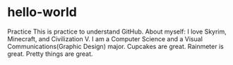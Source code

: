 # hello-world
Practice
This is practice to understand GitHub. 
About myself:
  I love Skyrim, Minecraft, and Civilization V.
  I am a Computer Science and a Visual Communications(Graphic Design) major.
  Cupcakes are great. Rainmeter is great. Pretty things are great.
